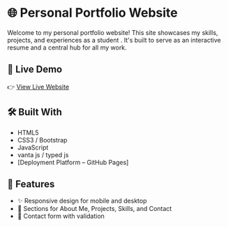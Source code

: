 # 🌐 Personal Portfolio Website

Welcome to my personal portfolio website! This site showcases my skills, projects, and experiences as a student . It's built to serve as an interactive resume and a central hub for all my work.

## 📸 Live Demo

👉 [View Live Website](https://quantexadesigns.github.io/divysrivastava/i1.html)

## 🛠️ Built With

- HTML5
- CSS3 / Bootstrap
- JavaScript
- vanta js / typed js
- [Deployment Platform – GitHub Pages]

## 📁 Features

- ✨ Responsive design for mobile and desktop
- 🧠 Sections for About Me, Projects, Skills, and Contact
- 📧 Contact form with validation
